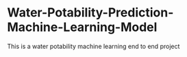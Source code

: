 # Water-Potability-Prediction-Machine-Learning-Model
This is a water potability machine learning end to end project
